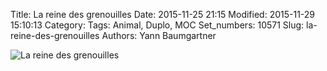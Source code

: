 Title: La reine des grenouilles
Date: 2015-11-25 21:15
Modified: 2015-11-29 15:10:13
Category:
Tags: Animal, Duplo, MOC
Set_numbers: 10571
Slug: la-reine-des-grenouilles
Authors: Yann Baumgartner

![La reine des grenouilles][reine-des-grenouilles]

[reine-des-grenouilles]: {filename}/images/reine-des-grenouilles.jpg  "La reine des grenouilles"

